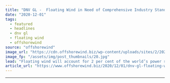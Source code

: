 ```yaml
---
title: "DNV GL -  Floating Wind in Need of Comprehensive Industry Standards"
date: "2020-12-01"
tags: 
  - featured
  - headlines
  - dnv gl
  - floating wind
  - offshorewind
source: "offshorewind"
image_url: "https://cdn.offshorewind.biz/wp-content/uploads/sites/2/2020/12/01201013/Global-Offshore_illustration.jpg"
image_fp: "/assets/img/post_thumbnails/20.jpg"
lead: "Floating wind will account for 2 per cent of the world’s power supply by"
article_url: "https://www.offshorewind.biz/2020/12/01/dnv-gl-floating-wind-in-need-of-comprehensive-industry-standards/"
---
```


---
